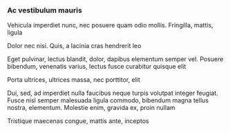 ### Ac vestibulum mauris

Vehicula imperdiet nunc, nec posuere quam odio mollis. Fringilla, mattis, ligula

Dolor nec nisi. Quis, a lacinia cras hendrerit leo

Eget pulvinar, lectus blandit, dolor, dapibus elementum semper vel. Posuere bibendum, venenatis varius, lectus fusce curabitur quisque elit

Porta ultrices, ultrices massa, nec porttitor, elit

Dui, sed, ad imperdiet nulla faucibus neque turpis volutpat integer feugiat. Fusce nisl semper malesuada ligula commodo, bibendum magna tellus nostra, elementum. Molestie enim, gravida ex, proin nullam

Tristique maecenas congue, mattis ante, inceptos



